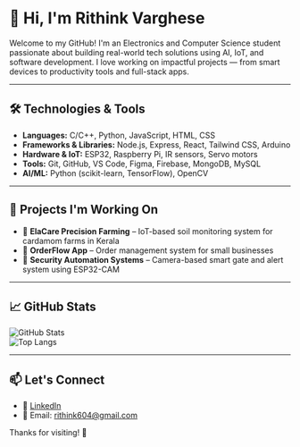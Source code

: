 # 👋 Hi, I'm Rithink Varghese

Welcome to my GitHub! I'm an Electronics and Computer Science student passionate about building real-world tech solutions using AI, IoT, and software development. I love working on impactful projects — from smart devices to productivity tools and full-stack apps.

---

## 🛠️ Technologies & Tools

- **Languages:** C/C++, Python, JavaScript, HTML, CSS  
- **Frameworks & Libraries:** Node.js, Express, React, Tailwind CSS, Arduino  
- **Hardware & IoT:** ESP32, Raspberry Pi, IR sensors, Servo motors  
- **Tools:** Git, GitHub, VS Code, Figma, Firebase, MongoDB, MySQL  
- **AI/ML:** Python (scikit-learn, TensorFlow), OpenCV  

---

## 🔬 Projects I'm Working On
  
- 🌿 **ElaCare Precision Farming** – IoT-based soil monitoring system for cardamom farms in Kerala  
- 💼 **OrderFlow App** – Order management system for small businesses  
- 🔐 **Security Automation Systems** – Camera-based smart gate and alert system using ESP32-CAM   

---

## 📈 GitHub Stats

![GitHub Stats](https://github-readme-stats.vercel.app/api?username=rkv6&show_icons=true&theme=radical)  
![Top Langs](https://github-readme-stats.vercel.app/api/top-langs/?username=rkv6&layout=compact&theme=radical)

---

## 📫 Let's Connect

- 🔗 [LinkedIn](www.linkedin.com/in/rithin-k-varghese)    
- 📧 Email: rithink604@gmail.com  

Thanks for visiting! 🚀
